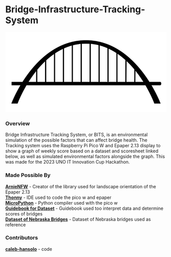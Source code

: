 # Bridge-Infrastructure-Tracking-System

<p align="center">
  <img src="Arch_bridge_icon.svg" height="250">
</p>

### Overview
  Bridge Infrastructure Tracking System, or BITS, is an environmental simulation of the possible factors that can affect bridge health. The Tracking system uses the Raspberry Pi Pico W and Epaper 2.13 display to show a graph of weekly score based on a dataset and scoresheet linked below, as well as simulated environmental factors alongside the graph. This was made for the 2023 UNO IT Innovation Cup Hackathon.
  
### Made Possible By
[**ArnieNFW**](https://github.com/ArnieNFW/Waveshare-2.13-Pico-Micropython-Landscape) - Creator of the library used for landscape orientation of the Epaper 2.13 <br />
[**Thonny**](https://thonny.org/) - IDE used to code the pico w and epaper <br />
[**MicroPython**](https://micropython.org/) - Python compiler used with the pico w <br />
[**Guidebook for Dataset**](https://drive.google.com/file/d/1jxFHwRNZaZlin4HiGbCuvNPTDGllBfFq/view?usp=sharing) - Guidebook used too interpret data and determine scores of bridges <br />
[**Dataset of Nebraska Bridges**](https://drive.google.com/file/d/12yjn-PtRNwIc3DVIKPAwJ0h5dIVSSJOJ/view?usp=sharing) - Dataset of Nebraska bridges used as reference

### Contributors
[**caleb-hansolo**](https://github.com/caleb-hansolo) - code
  
